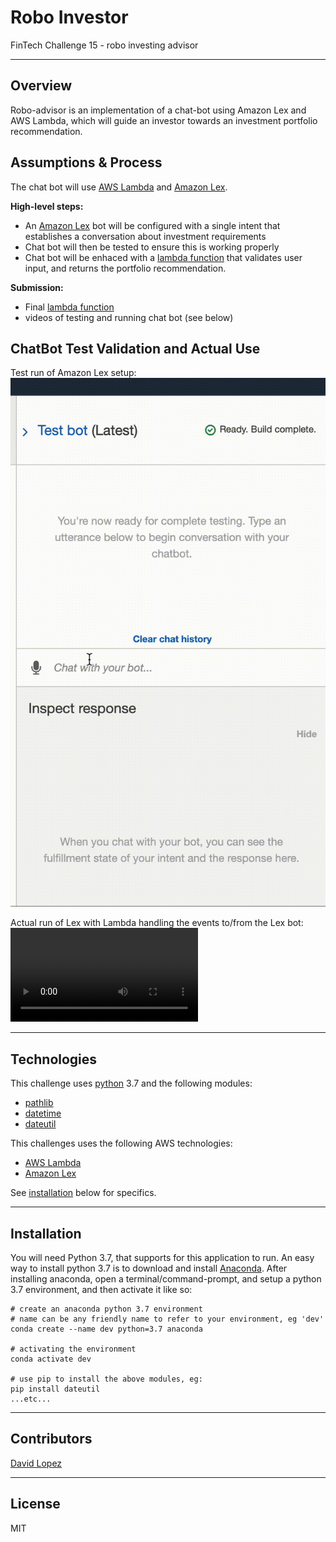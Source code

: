 # Robo Investor
FinTech Challenge 15 - robo investing advisor  

---

## Overview
Robo-advisor is an implementation of a chat-bot using Amazon Lex and AWS Lambda, which will guide an investor towards an investment portfolio recommendation.  

## Assumptions & Process
The chat bot will use [AWS Lambda](https://docs.aws.amazon.com/lambda/latest/dg/welcome.html) and [Amazon Lex](https://docs.aws.amazon.com/lexv2/latest/dg/what-is.html).

**High-level steps:**  
- An [Amazon Lex](https://docs.aws.amazon.com/lexv2/latest/dg/what-is.html) bot will be configured with a single intent that establishes a conversation about investment requirements
- Chat bot will then be tested to ensure this is working properly
- Chat bot will be enhaced with a [lambda function](app/recommendPortfolio.py) that validates user input, and returns the portfolio recommendation.  

**Submission:**  
- Final [lambda function](app/recommendPortfolio.py)
- videos of testing and running chat bot (see below)

## ChatBot Test Validation and Actual Use

Test run of Amazon Lex setup:  
![Chatbot Test](media/chat-bot-test-output.gif)  

Actual run of Lex with Lambda handling the events to/from the Lex bot:  
![Chatbot Actual](media/chat-acutal-run.mov)  


---

## Technologies

This challenge uses [python](https://www.python.org/) 3.7 and the following modules:  
- [pathlib](https://docs.python.org/3/library/pathlib.html)
- [datetime](https://docs.python.org/3.7/library/datetime.html)
- [dateutil](https://dateutil.readthedocs.io/en/stable/)  

This challenges uses the following AWS technologies:  
- [AWS Lambda](https://docs.aws.amazon.com/lambda/latest/dg/welcome.html)
- [Amazon Lex](https://docs.aws.amazon.com/lexv2/latest/dg/what-is.html)  

See [installation](#installation) below for specifics.

---

## Installation

You will need Python 3.7, that supports for this application to run. An easy way to install python 3.7 is to download and install [Anaconda](https://www.anaconda.com/products/individual). After installing anaconda, open a terminal/command-prompt, and setup a python 3.7 environment, and then activate it like so:

```
# create an anaconda python 3.7 environment
# name can be any friendly name to refer to your environment, eg 'dev'
conda create --name dev python=3.7 anaconda

# activating the environment
conda activate dev

# use pip to install the above modules, eg:
pip install dateutil
...etc...
```

---

## Contributors

[David Lopez](https://github.com/sububer)

---

## License

MIT